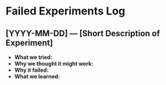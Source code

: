 # Failed Experiments Log

## [YYYY-MM-DD] — [Short Description of Experiment]

- **What we tried:**  
- **Why we thought it might work:**  
- **Why it failed:**  
- **What we learned:**  
